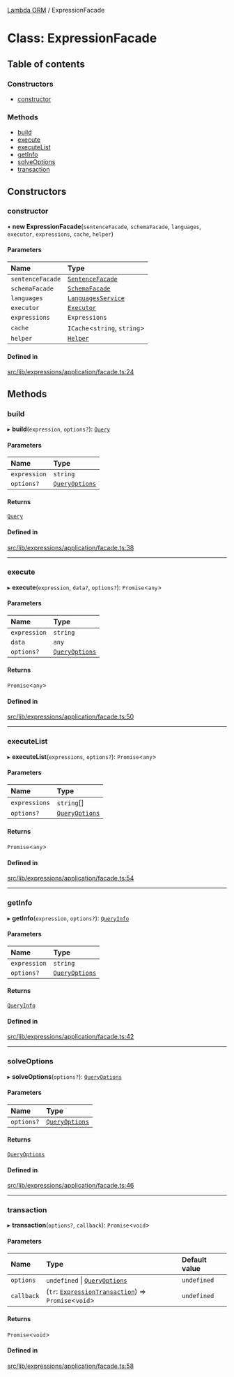 [Lambda ORM](../README.md) / ExpressionFacade

# Class: ExpressionFacade

## Table of contents

### Constructors

- [constructor](ExpressionFacade.md#constructor)

### Methods

- [build](ExpressionFacade.md#build)
- [execute](ExpressionFacade.md#execute)
- [executeList](ExpressionFacade.md#executelist)
- [getInfo](ExpressionFacade.md#getinfo)
- [solveOptions](ExpressionFacade.md#solveoptions)
- [transaction](ExpressionFacade.md#transaction)

## Constructors

### constructor

• **new ExpressionFacade**(`sentenceFacade`, `schemaFacade`, `languages`, `executor`, `expressions`, `cache`, `helper`)

#### Parameters

| Name | Type |
| :------ | :------ |
| `sentenceFacade` | [`SentenceFacade`](SentenceFacade.md) |
| `schemaFacade` | [`SchemaFacade`](SchemaFacade.md) |
| `languages` | [`LanguagesService`](LanguagesService.md) |
| `executor` | [`Executor`](../interfaces/Executor.md) |
| `expressions` | `Expressions` |
| `cache` | `ICache`<`string`, `string`\> |
| `helper` | [`Helper`](Helper.md) |

#### Defined in

[src/lib/expressions/application/facade.ts:24](https://github.com/FlavioLionelRita/lambdaorm/blob/80a298ee/src/lib/expressions/application/facade.ts#L24)

## Methods

### build

▸ **build**(`expression`, `options?`): [`Query`](Query.md)

#### Parameters

| Name | Type |
| :------ | :------ |
| `expression` | `string` |
| `options?` | [`QueryOptions`](../interfaces/QueryOptions.md) |

#### Returns

[`Query`](Query.md)

#### Defined in

[src/lib/expressions/application/facade.ts:38](https://github.com/FlavioLionelRita/lambdaorm/blob/80a298ee/src/lib/expressions/application/facade.ts#L38)

___

### execute

▸ **execute**(`expression`, `data?`, `options?`): `Promise`<`any`\>

#### Parameters

| Name | Type |
| :------ | :------ |
| `expression` | `string` |
| `data` | `any` |
| `options?` | [`QueryOptions`](../interfaces/QueryOptions.md) |

#### Returns

`Promise`<`any`\>

#### Defined in

[src/lib/expressions/application/facade.ts:50](https://github.com/FlavioLionelRita/lambdaorm/blob/80a298ee/src/lib/expressions/application/facade.ts#L50)

___

### executeList

▸ **executeList**(`expressions`, `options?`): `Promise`<`any`\>

#### Parameters

| Name | Type |
| :------ | :------ |
| `expressions` | `string`[] |
| `options?` | [`QueryOptions`](../interfaces/QueryOptions.md) |

#### Returns

`Promise`<`any`\>

#### Defined in

[src/lib/expressions/application/facade.ts:54](https://github.com/FlavioLionelRita/lambdaorm/blob/80a298ee/src/lib/expressions/application/facade.ts#L54)

___

### getInfo

▸ **getInfo**(`expression`, `options?`): [`QueryInfo`](../interfaces/QueryInfo.md)

#### Parameters

| Name | Type |
| :------ | :------ |
| `expression` | `string` |
| `options?` | [`QueryOptions`](../interfaces/QueryOptions.md) |

#### Returns

[`QueryInfo`](../interfaces/QueryInfo.md)

#### Defined in

[src/lib/expressions/application/facade.ts:42](https://github.com/FlavioLionelRita/lambdaorm/blob/80a298ee/src/lib/expressions/application/facade.ts#L42)

___

### solveOptions

▸ **solveOptions**(`options?`): [`QueryOptions`](../interfaces/QueryOptions.md)

#### Parameters

| Name | Type |
| :------ | :------ |
| `options?` | [`QueryOptions`](../interfaces/QueryOptions.md) |

#### Returns

[`QueryOptions`](../interfaces/QueryOptions.md)

#### Defined in

[src/lib/expressions/application/facade.ts:46](https://github.com/FlavioLionelRita/lambdaorm/blob/80a298ee/src/lib/expressions/application/facade.ts#L46)

___

### transaction

▸ **transaction**(`options?`, `callback`): `Promise`<`void`\>

#### Parameters

| Name | Type | Default value |
| :------ | :------ | :------ |
| `options` | `undefined` \| [`QueryOptions`](../interfaces/QueryOptions.md) | `undefined` |
| `callback` | (`tr`: [`ExpressionTransaction`](ExpressionTransaction.md)) => `Promise`<`void`\> | `undefined` |

#### Returns

`Promise`<`void`\>

#### Defined in

[src/lib/expressions/application/facade.ts:58](https://github.com/FlavioLionelRita/lambdaorm/blob/80a298ee/src/lib/expressions/application/facade.ts#L58)
